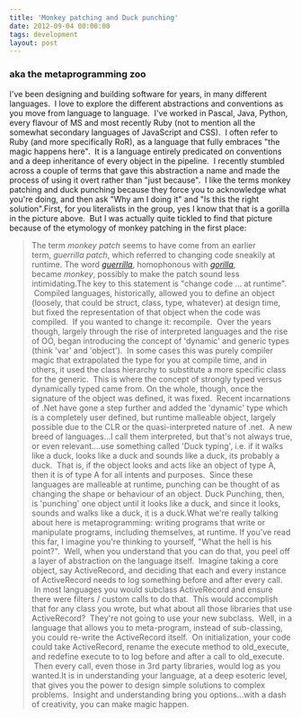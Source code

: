```yaml
---
title: 'Monkey patching and Duck punching'
date: 2012-09-04 00:00:00 
tags: development
layout: post
---
```

### aka the metaprogramming zoo
I've been designing and building software for years, in many different languages.  I love to explore the different abstractions and conventions as you move from language to language.  I've worked in Pascal, Java, Python, every flavour of MS and most recently Ruby (not to mention all the somewhat secondary languages of JavaScript and CSS).  I often refer to Ruby (and more specifically RoR), as a language that fully embraces "the magic happens here".  It is a language entirely predicated on conventions and a deep inheritance of every object in the pipeline.  I recently stumbled across a couple of terms that gave this abstraction a name and made the process of using it overt rather than "just because".  I like the terms monkey patching and duck punching because they force you to acknowledge what you're doing, and then ask "Why am I doing it" and "Is this the right solution".<a name="more"></a>First, for you literalists in the group, yes I know that that is a gorilla in the picture above. &nbsp;But I was actually quite tickled to find that picture because of the etymology of monkey patching in the first place:
> The term _monkey patch_ seems to have come from an earlier term, _guerrilla patch_, which referred to changing code sneakily at runtime. The word _[guerrilla](http://en.wikipedia.org/wiki/Guerrilla "Guerrilla")_, homophonous with _[gorilla](http://en.wikipedia.org/wiki/Gorilla "Gorilla")_, became _monkey_, possibly to make the patch sound less intimidating.The key to this statement is "change code ... at runtime".  Compiled languages, historically, allowed you to define an object (loosely, that could be struct, class, type, whatever) at design time, but fixed the representation of that object when the code was compiled.  If you wanted to change it: recompile.  Over the years though, largely through the rise of interpreted languages and the rise of OO, began introducing the concept of 'dynamic' and generic types (think 'var' and 'object').  In some cases this was purely compiler magic that extrapolated the type for you at compile time, and in others, it used the class hierarchy to substitute a more specific class for the generic.  This is where the concept of strongly typed versus dynamically typed came from. On the whole, though, once the signature of the object was defined, it was fixed.  Recent incarnations of .Net have gone a step further and added the 'dynamic' type which is a completely user defined, but runtime malleable object, largely possible due to the CLR or the quasi-interpreted nature of .net.  A new breed of languages...I call them interpreted, but that's not always true, or even relevant....use something called 'Duck typing', i.e. if it walks like a duck, looks like a duck and sounds like a duck, its probably a duck.  That is, if the object looks and acts like an object of type A, then it is of type A for all intents and purposes.  Since these languages are malleable at runtime, punching can be thought of as changing the shape or behaviour of an object. Duck Punching, then, is 'punching' one object until it looks like a duck, and since it looks, sounds and walks like a duck, it is a duck.What we're really talking about here is metaprogramming: writing programs that write or manipulate programs, including themselves, at runtime. If you've read this far, I imagine you're thinking to yourself, "What the hell is his point?".  Well, when you understand that you can do that, you peel off a layer of abstraction on the language itself.  Imagine taking a core object, say ActiveRecord, and deciding that each and every instance of ActiveRecord needs to log something before and after every call.  In most languages you would subclass ActiveRecord and ensure there were filters / custom calls to do that.  This would accomplish that for any class you wrote, but what about all those libraries that use ActiveRecord?  They're not going to use your new subclass.  Well, in a language that allows you to meta-program, instead of sub-classing, you could re-write the ActiveRecord itself.  On initialization, your code could take ActiveRecord, rename the execute method to old_execute, and redefine execute to to log before and after a call to old_execute.  Then every call, even those in 3rd party libraries, would log as you wanted.It is in understanding your language, at a deep esoteric level, that gives you the power to design simple solutions to complex problems.  Insight and understanding bring you options...with a dash of creativity, you can make magic happen.
